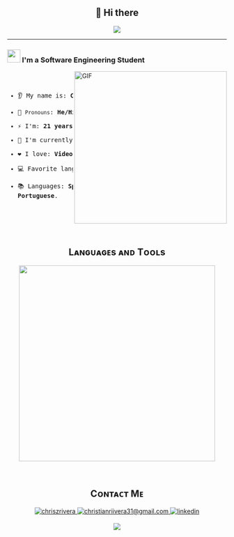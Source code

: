 <!-- Inicio -->
<h2 align="center">👋 Hi there</h2>
<p align="center">
    <img src="https://komarev.com/ghpvc/?username=deadllock&color=blue"/>
</p>
<!-- Fin de Inicio -->

<hr>
</hr>

<!-- Sobre mi -->
<h3><img src="https://media.giphy.com/media/ObNTw8Uzwy6KQ/giphy.gif" width="30px">&nbsp;I'm a Software Engineering Student</h3>
<img align="right" alt="GIF" height="350px" src="https://media.giphy.com/media/du3J3cXyzhj75IOgvA/giphy.gif" />
<pre>

- 👂 My name is: **Christian**;
- 👩 `Pronouns`: **He/Him**;
- ⚡ I'm: **21 years old**; 
- 🌱 I'm currently learning: **Node.js**;
- ❤️ I love: **Videogames**;
- 💻 Favorite lang: **HTML, CSS & JavaScript**;
- 📚 Languages: **Spanish, English & Portuguese**.
</pre>
<!-- Fin de Sobre mi -->

<br/>

<!-- Lenguajes -->
<h2 align="center">Lᴀɴɢᴜᴀɢᴇs ᴀɴᴅ Tᴏᴏʟs</h2> 
<p align="center">
<img width="450px"  src="https://skillicons.dev/icons?i=py,java,cpp,js,html,css,git,vscode,mysql,windows&perline=10"  />
</p>
<!-- Fin de Lenguajes -->

<br />

<!-- Contacto -->
<h2 align="center">Cᴏɴᴛᴀᴄᴛ Mᴇ</h2>

<p align="center">
  <a href="https://www.instagram.com/chriszrivera" target="_blank">
    <img src="https://skillicons.dev/icons?i=instagram" alt=chriszrivera Instagram style="margin-bottom: 5px;"/>
  </a>
  <a href="mailto:christianriivera31@gmail.com" target="_blank">
    <img src="https://skillicons.dev/icons?i=gmail" alt=christianriivera31@gmail.com mail style="margin-bottom: 5px;" />
  </a>
  <a href="https://www.linkedin.com/in/christian-rivera/" target="_blank">
    <img src="https://skillicons.dev/icons?i=linkedin" alt=linkedin style="margin-bottom: 5px;" />
  </a>
</p>

<!-- Fin de Contacto -->

<!--Footer--> 
<p align="center">
  <img src="https://capsule-render.vercel.app/api?type=waving&color=gradient&height=65&section=footer"/>
</p>

<br />
